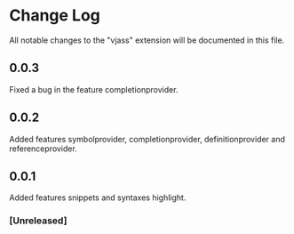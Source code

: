 # Change Log

All notable changes to the "vjass" extension will be documented in this file.

## 0.0.3

Fixed a bug in the feature completionprovider.

## 0.0.2

Added features symbolprovider, completionprovider, definitionprovider and referenceprovider.

## 0.0.1

Added features snippets and syntaxes highlight.

### [Unreleased]
